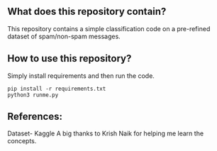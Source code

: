 ## What does this repository contain?
This repository contains a simple classification code on a pre-refined dataset of spam/non-spam messages.

## How to use this repository?
Simply install requirements and then run the code.
<pre><code>pip install -r requirements.txt
python3 runme.py</pre></code>

## References:
Dataset- Kaggle
A big thanks to Krish Naik for helping me learn the concepts.
